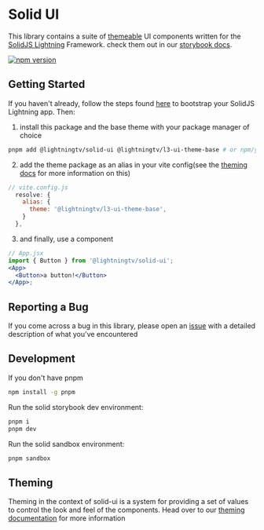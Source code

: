 # Solid UI

This library contains a suite of [themeable](THEMING.md) UI components written for the [SolidJS Lightning](https://github.com/lightning-tv/solid) Framework. check them out in our [storybook docs](https://rdkcentral.github.io/solid-ui/).

[![npm version](https://img.shields.io/npm/v/@lightningtv%2Fsolid-ui.svg?style=flat)](https://www.npmjs.com/package/@lightningtv/solid-ui)

## Getting Started

If you haven't already, follow the steps found [here](https://github.com/lightning-js/solid) to bootstrap your SolidJS Lightning app. Then:

1. install this package and the base theme with your package manager of choice

```sh
pnpm add @lightningtv/solid-ui @lightningtv/l3-ui-theme-base # or npm/yarn
```

2. add the theme package as an alias in your vite config(see the [theming docs](THEMING.md) for more information on this)

```js
// vite.config.js
  resolve: {
    alias: {
      theme: '@lightningtv/l3-ui-theme-base',
    }
  },
```

3. and finally, use a component

```jsx
// App.jsx
import { Button } from '@lightningtv/solid-ui';
<App>
  <Button>a button!</Button>
</App>;
```

## Reporting a Bug

If you come across a bug in this library, please open an [issue](https://github.com/rdkcentral/solid-ui/issues) with a detailed description of what you've encountered

## Development

If you don't have pnpm

```sh
npm install -g pnpm
```

Run the solid storybook dev environment:

```sh
pnpm i
pnpm dev
```

Run the solid sandbox environment:

```sh
pnpm sandbox
```

## Theming

Theming in the context of solid-ui is a system for providing a set of values to control the look and feel of the components. Head over to our [theming documentation](THEMING.md) for more information
